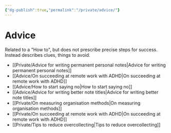 ```yaml
---
{"dg-publish":true,"permalink":"/private/advice/"}
---
```



# Advice

Related to a "How to", but does not prescribe precise steps for success. Instead describes clues, things to avoid. 

- [[Private/Advice for writing permanent personal notes\|Advice for writing permanent personal notes]]
- [[Advice/On succeeding at remote work with ADHD\|On succeeding at remote work with ADHD]]
- [[Advice/How to start saying no\|How to start saying no]]
- [[Advice/Advice for writing better note titles\|Advice for writing better note titles]]
- [[Private/On measuring organisation methods\|On measuring organisation methods]]
- [[Private/On succeeding at remote work with ADHD\|On succeeding at remote work with ADHD]]
- [[Private/Tips to reduce overcollecting\|Tips to reduce overcollecting]]

